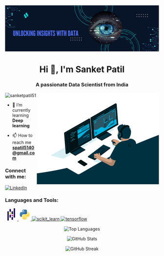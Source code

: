 ![logo](https://github.com/sanketpatil51/sanketpatil51/blob/main/Blue%20Geometric%20Technology%20LinkedIn%20Banner.png)
<h1 align="center">Hi 👋, I'm Sanket Patil</h1>
<h3 align="center">A passionate Data Scientist from India</h3>

<img align="right" alt="coding" width="400" src="https://github.com/sanketpatil51/sanketpatil51/blob/main/212749447-bfb7e725-6987-49d9-ae85-2015e3e7cc41.gif">

<p align="left"> <img src="https://komarev.com/ghpvc/?username=sanketpatil51&label=Profile%20views&color=0e75b6&style=flat" alt="sanketpatil51" /> </p>

- 🌱 I’m currently learning **Deep learning**

- 📫 How to reach me **spatil5140@gmail.com**

<h3 align="left">Connect with me:</h3>
<p align="left">
<a href="https://linkedin.com/in/https://www.linkedin.com/in/sanket-patil-54367525b?utm_source=share&utm_campaign=share_via&utm_content=profile&utm_medium=android_app" target="blank"><img align="center" src="https://raw.githubusercontent.com/rahuldkjain/github-profile-readme-generator/master/src/images/icons/Social/linked-in-alt.svg" alt="LinkedIn" height="30" width="40" /></a>
</p>

<h3 align="left">Languages and Tools:</h3>
<p align="left"> 
    <a href="https://pandas.pydata.org/" target="_blank" rel="noreferrer">
        <img src="https://raw.githubusercontent.com/devicons/devicon/2ae2a900d2f041da66e950e4d48052658d850630/icons/pandas/pandas-original.svg" alt="pandas" width="40" height="40"/>
    </a>
    <a href="https://www.python.org" target="_blank" rel="noreferrer">
        <img src="https://raw.githubusercontent.com/devicons/devicon/master/icons/python/python-original.svg" alt="python" width="40" height="40"/>
    </a>
    <a href="https://scikit-learn.org/" target="_blank" rel="noreferrer">
        <img src="https://upload.wikimedia.org/wikipedia/commons/0/05/Scikit_learn_logo_small.svg" alt="scikit_learn" width="40" height="40"/>
    </a>
    <a href="https://www.tensorflow.org" target="_blank" rel="noreferrer">
        <img src="https://www.vectorlogo.zone/logos/tensorflow/tensorflow-icon.svg" alt="tensorflow" width="40" height="40"/>
    </a>
</p>

<p align="center">
    <img align="center" src="https://github-readme-stats.vercel.app/api/top-langs/?username=sanketpatil51&layout=compact" alt="Top Languages" />
</p>

<p align="center">
    <img align="center" src="https://github-readme-stats.vercel.app/api?username=sanketpatil51&show_icons=true" alt="GitHub Stats" />
</p>

<p align="center">
    <img align="center" src="https://github-readme-streak-stats.herokuapp.com/?user=sanketpatil51" alt="GitHub Streak" />
</p>



